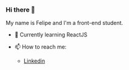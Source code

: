 ### Hi there 👋

My name is Felipe and I'm a front-end student.

- 🌱 Currently learning ReactJS

- 📫 How to reach me:
  - [Linkedin](https://www.linkedin.com/in/felipe-sander-panisson-641195161/)

<!--
**felipesanderp/felipesanderp** is a ✨ _special_ ✨ repository because its `README.md` (this file) appears on your GitHub profile.

Here are some ideas to get you started:

- 🔭 I’m currently working on ...
- 🌱 I’m currently learning ...
- 👯 I’m looking to collaborate on ...
- 🤔 I’m looking for help with ...
- 💬 Ask me about ...
- 📫 How to reach me: ...
- 😄 Pronouns: ...
- ⚡ Fun fact: ...
-->
